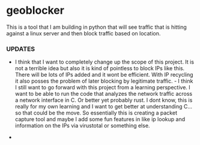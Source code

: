 # geoblocker
This is a tool that I am building in python that will see traffic that is hitting against a linux server and then block traffic based on location.


### UPDATES 

- I think that I want to completely change up the scope of this project. It is not a terrible idea but also it is kind of pointless to block IPs like this. There will be lots of IPs added and it wont be efficient. With IP recycling it also posses the problem of later blocking by legitimate traffic. - I think I still want to go forward with this project from a learning perspective. I want to be able to run the code that analyzes the network traffic across a network interface in C. Or better yet probably rust. I dont know, this is really for my own learning and I want to get better at understanding C... so that could be the move. So essentially this is creating a packet capture tool and maybe I add some fun features in like ip lookup and information on the IPs via virustotal or something else.

- 

